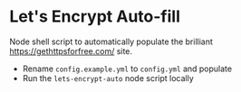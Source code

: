 # Let's Encrypt Auto-fill

Node shell script to automatically populate the brilliant https://gethttpsforfree.com/ site.

- Rename `config.example.yml` to `config.yml` and populate
- Run the `lets-encrypt-auto` node script locally
